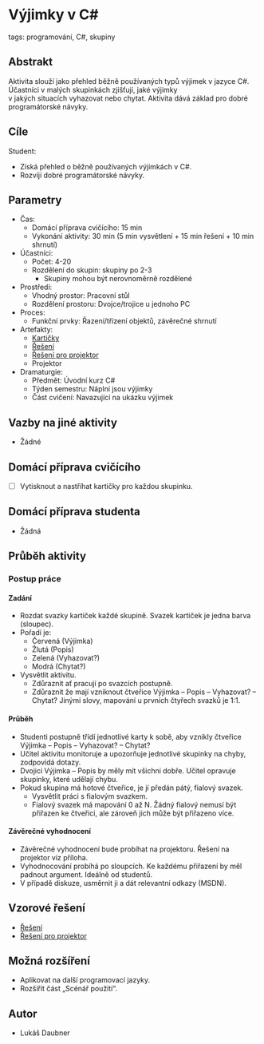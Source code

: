 # Výjimky v C# #

tags: programování, C\#, skupiny

## Abstrakt

Aktivita slouží jako přehled běžně používaných typů výjimek v jazyce C\#. Účastníci v malých skupinkách zjišťují, jaké výjimky  
v jakých situacích vyhazovat nebo chytat. Aktivita dává základ pro dobré programátorské návyky.

## Cíle

Student:

* Získá přehled o běžně používaných výjimkách v C\#.
* Rozvíjí dobré programátorské návyky.

## Parametry

* Čas:
  * Domácí příprava cvičícího: 15 min
  * Vykonání aktivity: 30 min \(5 min vysvětlení + 15 min řešení + 10 min shrnutí\)
* Účastníci:
  * Počet: 4-20
  * Rozdělení do skupin: skupiny po 2-3
    * Skupiny mohou být nerovnoměrně rozdělené
* Prostředí:
  * Vhodný prostor: Pracovní stůl
  * Rozdělení prostoru: Dvojce/trojice u jednoho PC
* Proces:
  * Funkční prvky: Řazení/třízení objektů, závěrečné shrnutí
* Artefakty:
  * [Kartičky](/artefakty/vyjimky_csharp/Karticky.pdf)
  * [Řešení](/artefakty/vyjimky_csharp/Reseni.pdf)
  * [Řešení pro projektor](/artefakty/vyjimky_csharp/Reseni-Projektor.pdf)
  * Projektor
* Dramaturgie:
  * Předmět: Úvodní kurz C\#
  * Týden semestru: Náplní jsou výjimky
  * Část cvičení: Navazující na ukázku výjimek

## Vazby na jiné aktivity

* Žádné

## Domácí příprava cvičícího

* [ ] Vytisknout a nastříhat kartičky pro každou skupinku.

## Domácí příprava studenta

* Žádná

## Průběh aktivity

### Postup práce

#### Zadání

* Rozdat svazky kartiček každé skupině. Svazek kartiček je jedna barva \(sloupec\).
* Pořadí je:
  * Červená \(Výjimka\)
  * Žlutá \(Popis\)
  * Zelená \(Vyhazovat?\)
  * Modrá \(Chytat?\)
* Vysvětlit aktivitu.
  * Zdůraznit ať pracují po svazcích postupně.
  * Zdůraznit že mají vzniknout čtveřice Výjimka – Popis – Vyhazovat? – Chytat?
    Jinými slovy, mapování u prvních čtyřech svazků je 1:1.

#### Průběh

* Studenti postupně třídí jednotlivé karty k sobě, aby vznikly čtveřice Výjimka – Popis – Vyhazovat? – Chytat?
* Učitel aktivitu monitoruje a upozorňuje jednotlivé skupinky na chyby, zodpovídá dotazy.
* Dvojici Výjimka – Popis by měly mít všichni dobře. Učitel opravuje skupinky, které udělají chybu.
* Pokud skupina má hotové čtveřice, je jí předán pátý, fialový svazek.
  * Vysvětlit práci s fialovým svazkem.
  * Fialový svazek má mapování 0 až N. Žádný fialový nemusí být přiřazen ke čtveřici, 
    ale zároveň jich může být přiřazeno více.

#### Závěrečné vyhodnocení

* Závěrečné vyhodnocení bude probíhat na projektoru. Řešení na projektor viz příloha.
* Vyhodnocování probíhá po sloupcích. Ke každému přiřazení by měl padnout argument. Ideálně od studentů.
* V případě diskuze, usměrnit ji a dát relevantní odkazy \(MSDN\).

## Vzorové řešení

* [Řešení](/artefakty/vyjimky_csharp/Reseni.pdf)
* [Řešení pro projektor](/artefakty/vyjimky_csharp/Reseni-Projektor.pdf)

## Možná rozšíření

* Aplikovat na další programovací jazyky.
* Rozšířit část „Scénář použití“.

## Autor

* Lukáš Daubner



